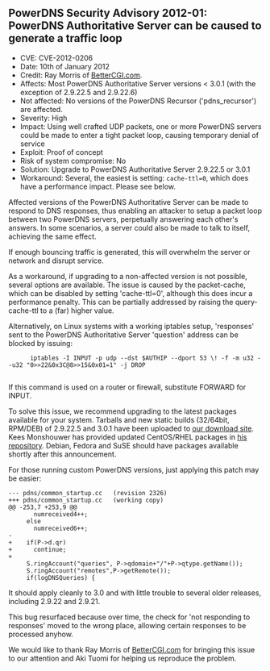 ## PowerDNS Security Advisory 2012-01: PowerDNS Authoritative Server can be caused to generate a traffic loop


 * CVE: CVE-2012-0206
 * Date: 10th of January 2012
 * Credit: Ray Morris of [BetterCGI.com](http://BetterCGI.com/).
 * Affects: Most PowerDNS Authoritative Server versions < 3.0.1 (with the exception of 2.9.22.5 and 2.9.22.6)
 * Not affected: No versions of the PowerDNS Recursor ('pdns\_recursor') are affected.
 * Severity: High
 * Impact: Using well crafted UDP packets, one or more PowerDNS servers could be made to enter a tight packet loop, causing temporary denial of service
 * Exploit: Proof of concept
 * Risk of system compromise: No
 * Solution: Upgrade to PowerDNS Authoritative Server 2.9.22.5 or 3.0.1
 * Workaround: Several, the easiest is setting: `cache-ttl=0`, which does have a performance impact. Please see below.

Affected versions of the PowerDNS Authoritative Server can be made to respond to DNS responses, thus enabling an attacker to setup a packet loop between two PowerDNS servers, perpetually answering each other's answers. In some scenarios, a server could also be made to talk to itself, achieving the same effect.

If enough bouncing traffic is generated, this will overwhelm the server or network and disrupt service.

As a workaround, if upgrading to a non-affected version is not possible, several options are available. The issue is caused by the packet-cache, which can be disabled by setting 'cache-ttl=0', although this does incur a performance penalty. This can be partially addressed by raising the query-cache-ttl to a (far) higher value.

Alternatively, on Linux systems with a working iptables setup, 'responses' sent to the PowerDNS Authoritative Server 'question' address can be blocked by issuing:

```
      iptables -I INPUT -p udp --dst $AUTHIP --dport 53 \! -f -m u32 --u32 "0>>22&0x3C@8>>15&0x01=1" -j DROP 
    
```

If this command is used on a router or firewall, substitute FORWARD for INPUT.

To solve this issue, we recommend upgrading to the latest packages available for your system. Tarballs and new static builds (32/64bit, RPM/DEB) of 2.9.22.5 and 3.0.1 have been uploaded to [our download site](http://www.powerdns.com/content/downloads.html). Kees Monshouwer has provided updated CentOS/RHEL packages in [his repository](http://www.monshouwer.eu/download/3th_party/). Debian, Fedora and SuSE should have packages available shortly after this announcement.

For those running custom PowerDNS versions, just applying this patch may be easier:

```
--- pdns/common_startup.cc   (revision 2326)
+++ pdns/common_startup.cc   (working copy)
@@ -253,7 +253,9 @@
       numreceived4++;
     else
       numreceived6++;
-
+    if(P->d.qr)
+      continue;
+      
     S.ringAccount("queries", P->qdomain+"/"+P->qtype.getName());
     S.ringAccount("remotes",P->getRemote());
     if(logDNSQueries) {
```

It should apply cleanly to 3.0 and with little trouble to several older releases, including 2.9.22 and 2.9.21.

This bug resurfaced because over time, the check for 'not responding to responses' moved to the wrong place, allowing certain responses to be processed anyhow.

We would like to thank Ray Morris of [BetterCGI.com](http://BetterCGI.com/) for bringing this issue to our attention and Aki Tuomi for helping us reproduce the problem.
